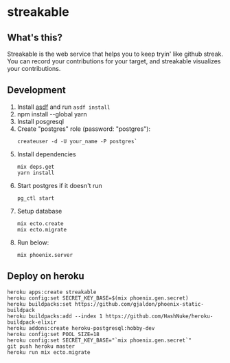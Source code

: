 # streakable

## What's this?

Streakable is the web service that helps you to keep tryin' like github streak.
You can record your contributions for your target,
and streakable visualizes your contributions.


## Development

1. Install [asdf][] and run `asdf install`
2. npm install --global yarn
3. Install posgresql
4. Create "postgres" role (password: "postgres"):
   ```shell
   createuser -d -U your_name -P postgres`
   ```
5. Install dependencies
   ```shell
   mix deps.get
   yarn install
   ```
6. Start postgres if it doesn't run
   ```shell
   pg_ctl start
   ```
7. Setup database
   ```shell
   mix ecto.create
   mix ecto.migrate
   ```
8. Run below:
    ```shell
    mix phoenix.server
    ```

## Deploy on heroku

```shell
heroku apps:create streakable
heroku config:set SECRET_KEY_BASE=$(mix phoenix.gen.secret)
heroku buildpacks:set https://github.com/gjaldon/phoenix-static-buildpack
heroku buildpacks:add --index 1 https://github.com/HashNuke/heroku-buildpack-elixir
heroku addons:create heroku-postgresql:hobby-dev
heroku config:set POOL_SIZE=18
heroku config:set SECRET_KEY_BASE="`mix phoenix.gen.secret`"
git push heroku master
heroku run mix ecto.migrate
```

[asdf]:    https://github.com/asdf-vm/asdf


[heroku]: http://www.phoenixframework.org/docs/heroku
